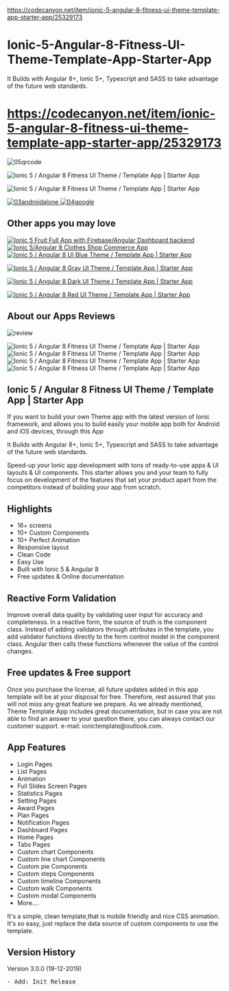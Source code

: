https://codecanyon.net/item/ionic-5-angular-8-fitness-ui-theme-template-app-starter-app/25329173

# Ionic-5-Angular-8-Fitness-UI-Theme-Template-App-Starter-App
It Builds with Angular 8+, Ionic 5+, Typescript and SASS to take advantage of the future web standards.

# https://codecanyon.net/item/ionic-5-angular-8-fitness-ui-theme-template-app-starter-app/25329173
<img src="https://i.ibb.co/cb8tyZS/05qrcode.jpg" alt="05qrcode" border="0">

<img alt="Ionic 5 / Angular 8 Fitness UI Theme / Template App | Starter App"
     src="https://i.ibb.co/Pmpb4WV/previewdemo.gif"/>

<img alt="Ionic 5 / Angular 8 Fitness UI Theme / Template App | Starter App"
     src="https://app-ionic-publish-assets.firebaseapp.com/assets/fit/01introduce.jpg"/>


<a href="http://bit.ly/35OGI7r" target="_blank">
    <img src="https://i.ibb.co/6tCxHJK/03androidalone.jpg" alt="03androidalone" border="0">
</a>
<a href="https://play.google.com/store/apps/details?id=io.ionic.com.start_easyfit_myApp990004" target="_blank">
    <img src="https://i.ibb.co/R6kbJms/04google.jpg" alt="04google" border="0">
</a>

<h2><strong>Other apps you may love</strong></h2>
<a href="https://codecanyon.net/item/ionic5-fruit-app-with-firebase/24448819" target="_blank">
    <img src="https://i.ibb.co/4Ps2PGQ/fruits.png" alt="Ionic 5 Fruit Full App with Firebase/Angular Dashboard backend"
         border="0">
</a>
<a href="https://codecanyon.net/item/ionic4-clothes-commerce-app/24329144" target="_blank">
    <img src="https://i.ibb.co/ncRXGGN/clothetemplate.png" alt="Ionic 5/Angular 8 Clothes Shop Commerce App" border="0">
</a>

<a href="https://codecanyon.net/item/ionic-5-angular-8-ui-blue-theme-template-app-starter-app/25179998" target="_blank">
    <img src="https://i.ibb.co/TPNQDnJ/bluetemplate.png"
         alt="Ionic 5 / Angular 8 UI Blue Theme / Template App | Starter App" border="0">
</a>

<a href="https://codecanyon.net/item/ionic-5-angular-8-gray-ui-theme-template-app-starter-app/25267829"
   target="_blank">
    <img src="https://i.ibb.co/tJmQ3VF/graytemplate.png"
         alt="Ionic 5 / Angular 8 Gray UI Theme / Template App | Starter App" border="0">
</a>

<a href="https://codecanyon.net/item/ionic-5-angular-8-dark-ui-theme-template-app-starter-app/25261503"
   target="_blank">
    <img src="https://i.ibb.co/2W3K9gN/darktemplate.png"
         alt="Ionic 5 / Angular 8 Dark UI Theme / Template App | Starter App" border="0">
</a>

<a href="https://codecanyon.net/item/ionic-5-angular-8-red-ui-theme-template-app-starter-app/25287143"
   target="_blank">
    <img src="https://i.ibb.co/c3VsYJ8/redtemplate.png"
         alt="Ionic 5 / Angular 8 Red UI Theme / Template App | Starter App" border="0">
</a>

<h2><strong>About our Apps Reviews</strong></h2>
<img src="https://i.ibb.co/jVxZWv9/review.jpg" alt="review" border="0">

<img alt="Ionic 5 / Angular 8 Fitness UI Theme / Template App | Starter App"
     src="https://i.ibb.co/MppCZKx/06sass.jpg"/>
<img alt="Ionic 5 / Angular 8 Fitness UI Theme / Template App | Starter App"
     src="https://i.ibb.co/41G0bhr/08animation.jpg"/>
<img alt="Ionic 5 / Angular 8 Fitness UI Theme / Template App | Starter App"
     src="https://i.ibb.co/DzdDMHh/09template.jpg"/>
<img alt="Ionic 5 / Angular 8 Fitness UI Theme / Template App | Starter App"
     src="https://i.ibb.co/QJBSyVz/11preview.jpg"/>


<h2><strong> Ionic 5 / Angular 8 Fitness UI Theme / Template App | Starter App</strong></h2>
<p>If you want to build your own Theme app with the latest version of Ionic framework,
    and allows you to build easily your mobile app both for Android and iOS devices, through this App<p>
<p> It Builds with Angular 8+, Ionic 5+, Typescript and SASS to take advantage of the future web standards.</p>
Speed-up your Ionic app development with tons of ready-to-use apps & UI layouts & UI components. This starter allows
you and your team to fully focus on development of the features that set your product apart from the competitors
instead of building your app from scratch.<p>

<h2><strong>Highlights</strong></h2>
<ul>
    <li>16+ screens</li>
    <li>10+ Custom Components</li>
    <li>10+ Perfect Animation</li>
    <li>Responsive layout</li>
    <li>Clean Code</li>
    <li>Easy Use</li>
    <li>Built with Ionic 5 &amp; Angular 8</li>
    <li>Free updates &amp; Online documentation</li>
</ul>

<h2><strong>Reactive Form Validation</strong></h2>
<p>Improve overall data quality by validating user input for accuracy and completeness.
    In a reactive form, the source of truth is the component class. Instead of adding validators through attributes in
    the template, you add validator functions directly to the form control model in the component class. Angular then
    calls these functions whenever the value of the control changes.
<p>


<h2><strong>Free updates & Free support</strong></h2>
<p>Once you purchase the license, all future updates added in this app template will
    be at your disposal for free. Therefore, rest assured that you will not miss any
    great feature we prepare. As we already mentioned, Theme Template App includes great documentation,
    but in case you are not able to find an answer to your question there,
    you can always contact our customer support.
    e-mail: ionictemplate@outlook.com.<p>


<h2><strong>App Features</strong></h2>
<ul>
    <li>Login Pages</li>
    <li>List Pages</li>
    <li>Animation</li>
    <li>Full Slides Screen Pages</li>
    <li>Statistics Pages</li>
    <li>Setting Pages</li>
    <li>Award Pages</li>
    <li>Plan Pages</li>
    <li>Notification Pages</li>
    <li>Dashboard Pages</li>
    <li>Home Pages</li>
    <li>Tabs Pages</li>
    <li>Custom chart Components</li>
    <li>Custom line chart Components</li>
    <li>Custom pie Components</li>
    <li>Custom steps Components</li>
    <li>Custom timeline Components</li>
    <li>Custom walk Components</li>
    <li>Custom modal Components</li>
    <li>More….</li>
</ul>
<p>It's a simple, clean template,that is mobile friendly and nice CSS animation.
    It's so easy, just replace the data source of custom components to use the template.</p>

<h2><strong>Version History</strong></h2>
<p>Version 3.0.0 (19-12-2019)</p>
<pre>
- Add: Init Release
</pre>
